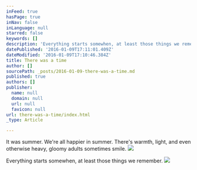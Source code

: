 ```yaml
---
inFeed: true
hasPage: true
inNav: false
inLanguage: null
starred: false
keywords: []
description: 'Everything starts somewhen, at least those things we remember.'
datePublished: '2016-01-09T17:11:01.409Z'
dateModified: '2016-01-09T17:10:46.384Z'
title: There was a time
author: []
sourcePath: _posts/2016-01-09-there-was-a-time.md
published: true
authors: []
publisher:
  name: null
  domain: null
  url: null
  favicon: null
url: there-was-a-time/index.html
_type: Article

---
```

It was summer. We're all happier in summer. There's warmth, light, and even otherwise heavy, gloomy adults sometimes smile. ![](https://the-grid-user-content.s3-us-west-2.amazonaws.com/9bbacf97-80d4-4ebf-bb53-530f8f1c50a2.jpg)

Everything starts somewhen, at least those things we remember.
![](https://the-grid-user-content.s3-us-west-2.amazonaws.com/4e3e4e22-f403-4cb9-a118-597816e2e4e7.jpg)